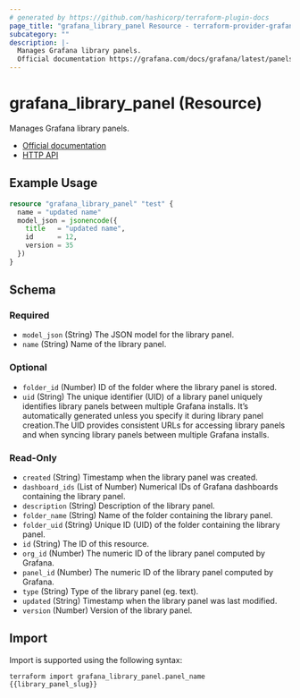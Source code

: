 ```yaml
---
# generated by https://github.com/hashicorp/terraform-plugin-docs
page_title: "grafana_library_panel Resource - terraform-provider-grafana"
subcategory: ""
description: |-
  Manages Grafana library panels.
  Official documentation https://grafana.com/docs/grafana/latest/panels/panel-library/HTTP API https://grafana.com/docs/grafana/latest/http_api/library_element/
---
```


# grafana_library_panel (Resource)

Manages Grafana library panels.

* [Official documentation](https://grafana.com/docs/grafana/latest/panels/panel-library/)
* [HTTP API](https://grafana.com/docs/grafana/latest/http_api/library_element/)

## Example Usage

```terraform
resource "grafana_library_panel" "test" {
  name = "updated name"
  model_json = jsonencode({
    title   = "updated name",
    id      = 12,
    version = 35
  })
}
```

<!-- schema generated by tfplugindocs -->
## Schema

### Required

- `model_json` (String) The JSON model for the library panel.
- `name` (String) Name of the library panel.

### Optional

- `folder_id` (Number) ID of the folder where the library panel is stored.
- `uid` (String) The unique identifier (UID) of a library panel uniquely identifies library panels between multiple Grafana installs. It’s automatically generated unless you specify it during library panel creation.The UID provides consistent URLs for accessing library panels and when syncing library panels between multiple Grafana installs.

### Read-Only

- `created` (String) Timestamp when the library panel was created.
- `dashboard_ids` (List of Number) Numerical IDs of Grafana dashboards containing the library panel.
- `description` (String) Description of the library panel.
- `folder_name` (String) Name of the folder containing the library panel.
- `folder_uid` (String) Unique ID (UID) of the folder containing the library panel.
- `id` (String) The ID of this resource.
- `org_id` (Number) The numeric ID of the library panel computed by Grafana.
- `panel_id` (Number) The numeric ID of the library panel computed by Grafana.
- `type` (String) Type of the library panel (eg. text).
- `updated` (String) Timestamp when the library panel was last modified.
- `version` (Number) Version of the library panel.

## Import

Import is supported using the following syntax:

```shell
terraform import grafana_library_panel.panel_name {{library_panel_slug}}
```
